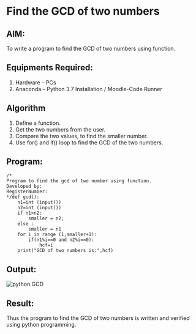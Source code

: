 # Find the GCD of two numbers

## AIM:
To write a program to find the GCD of two numbers using function.

## Equipments Required:
1. Hardware – PCs
2. Anaconda – Python 3.7 Installation / Moodle-Code Runner

## Algorithm
1. Define a function.
2. Get the two numbers from the user.
3. Compare the two values, to find the smaller number.
4. Use for() and if() loop to find the GCD of the two numbers.

## Program:
```
/*
Program to find the gcd of two number using function.
Developed by: 
RegisterNumber:  
*/def gcd():
    n1=int (input())
    n2=int (input())
    if n1>n2:
        smaller = n2;
    else :
        smaller = n1
    for i in range (1,smaller+1):
        if(n1%i==0 and n2%i==0):
            hcf=i
    print("GCD of two numbers is:",hcf)

```

## Output:

![python GCD](https://github.com/Harish2404lll/GCD-of-two-numbers/assets/141472096/78c8a257-953a-4f4c-9c94-4760601e1d1d)


## Result:
Thus the program to find the GCD of two numbers is written and verified using python programming.
